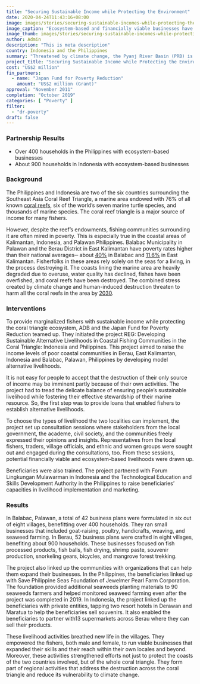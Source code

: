 ```yaml
---
title: "Securing Sustainable Income while Protecting the Environment"
date: 2020-04-24T11:43:16+08:00
image: images/stories/securing-sustainable-incomes-while-protecting-the-environment.jpg
image_caption: "Ecosystem-based and financially viable businesses have increased the incomes of fisherfolks in two coastal communities in Palawan, Philippines and East Kalimantan, Indonesia."
image_thumb: images/stories/securing-sustainable-incomes-while-protecting-the-environment-th.jpg
author: Admin
description: "This is meta description"
country: Indonesia and the Philippines
summary: "Threatened by climate change, the Pyanj River Basin (PRB) is now the center of climate-proofing activities, thanks to a collaborative project by ADB and the Japan Fund for Poverty Reduction."
project_title: "Securing Sustainable Income while Protecting the Environment"
cost: "US$2 million"
fin_partners: 
  - name: "Japan Fund for Poverty Reduction"
    amount: "US$2 million (Grant)"
approval: "November 2011"
completion: "October 2019"
categories: [ "Poverty​" ]
filter:
  - "dr-poverty"
draft: false
---
```


### Partnership Results

<ul class="dr-results">
  <li><i class="icon-check-circle"></i> Over 400 households in the Philippines with ecosystem-based businesses</li>
  <li><i class="icon-check-circle"></i> About 900 households in Indonesia with ecosystem-based businesses</li>
</ul>

### Background

The Philippines and Indonesia  are two of the six countries surrounding the Southeast Asia Coral Reef Triangle, a marine area endowed with 76% of all known [coral reefs](https://www.adb.org/multimedia/coral-triangle/), six of the world’s seven marine turtle species, and thousands of marine species. The coral reef triangle is a major source of income for many fishers.

However, despite the reef’s endowments, fishing communities surrounding it are often mired in poverty. This is especially true in the coastal areas of Kalimantan, Indonesia, and Palawan Philippines. Balabac Municipality in Palawan and the Berau District in East Kalimantan have poverty rates higher than their national averages─ about [40%](https://iwlearn.net/resolveuid/f985066d-4ed9-4b6d-9694-4c10df50d9d6) in Balabac and [11.6%](https://www.adb.org/sites/default/files/project-document/63730/38479-022-ino-tacr-04.pdf)</a> in East Kalimantan.  Fisherfolks in these areas rely solely on the seas for a living, in the process destroying it. The coasts lining the marine area are heavily degraded due to overuse, water quality has declined, fishes have been overfished, and coral reefs have been destroyed. The combined stress created by climate change and human-induced destruction threaten to harm all the coral reefs in the area by [2030](http://pdf.wri.org/reefs_at_risk_revisited_coral_triangle.pdf).

### Interventions

To provide marginalized fishers with sustainable income while protecting the coral triangle ecosystem, ADB and the Japan Fund for Poverty Reduction teamed up. They initiated the project REG: Developing Sustainable Alternative Livelihoods in Coastal Fishing Communities in the Coral Triangle: Indonesia and Philippines. This project aimed to raise the income levels of poor coastal communities in Berau, East Kalimantan, Indonesia and Balabac, Palawan, Philippines by developing model alternative livelihoods.

It is not easy for people to accept that the destruction of their only source of income may be imminent partly because of their own activities. The project had to tread the delicate balance of ensuring people’s sustainable livelihood while fostering their effective stewardship of their marine resource. So, the first step was to provide loans that enabled fishers to establish alternative livelihoods.

To choose the types of livelihood the two localities can implement, the project set up consultation sessions where stakeholders from the local government, the academe, civil society, and the communities freely expressed their opinions and insights. Representatives from the local fishers, traders, village officials, and ethnic and women groups were sought out and engaged during the consultations, too. From these sessions, potential financially viable and ecosystem-based livelihoods were drawn up.

Beneficiaries were also trained. The project partnered with Forum Lingkungan Mulawarman in Indonesia and the Technological Education and Skills Development Authority in the Philippines to raise beneficiaries’ capacities in livelihood implementation and marketing.

### Results

In Balabac, Palawan, a total of 42 business plans were formulated in six out of eight villages, benefitting over 400 households. They ran small businesses that included goat-raising, poultry, handicrafts, weaving, and seaweed farming. In Berau, 52 business plans were crafted in eight villages, benefiting about 900 households. These businesses focused on fish processed products, fish balls, fish drying, shrimp paste, souvenir production, snorkeling gears, bicycles, and mangrove forest trekking.

The project also linked up the communities with organizations that can help them expand their businesses. In the Philippines, the beneficiaries linked up with Save Philippine Seas Foundation of Jewelmer Pearl Farm Corporation. The foundation provided additional seaweeds planting materials to 90 seaweeds farmers and helped monitored seaweed farming even after the project was completed in 2019. In Indonesia, the project linked up the beneficiaries with private entities, tapping two resort hotels in Derawan and Maratua to help the beneficiaries sell souvenirs. It also enabled the beneficiaries to partner with13 supermarkets across Berau where they can sell their products.

These livelihood activities breathed new life in the villages. They empowered the fishers, both male and female, to run viable businesses that expanded their skills and their reach within their own locales and beyond. Moreover, these activities strengthened efforts not just to protect the coasts of the two countries involved, but of the whole coral triangle. They form part of regional activities that address the destruction across the coral triangle and reduce its vulnerability to climate change.
